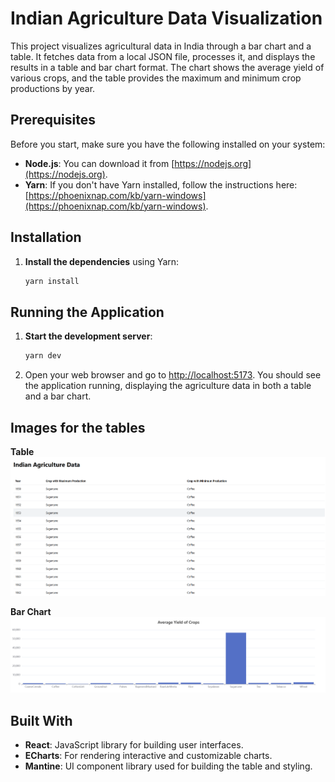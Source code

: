 # Indian Agriculture Data Visualization

This project visualizes agricultural data in India through a bar chart and a table. It fetches data from a local JSON file, processes it, and displays the results in a table and bar chart format. The chart shows the average yield of various crops, and the table provides the maximum and minimum crop productions by year.

## Prerequisites

Before you start, make sure you have the following installed on your system:

- **Node.js**:  You can download it from [https://nodejs.org](https://nodejs.org).
- **Yarn**:  If you don't have Yarn installed, follow the instructions here: [https://phoenixnap.com/kb/yarn-windows](https://phoenixnap.com/kb/yarn-windows).

## Installation

1. **Install the dependencies** using Yarn:

   ```bash
   yarn install
   ```

## Running the Application

1. **Start the development server**:

   ```bash
   yarn dev
   ```

2. Open your web browser and go to [http://localhost:5173](http://localhost:5173). You should see the application running, displaying the agriculture data in both a table and a bar chart.

## Images for the tables

**Table**
![Table Image](https://github.com/pr0secutor/manufac-assignment/blob/main/images/Screenshot%202024-12-31%20163051.png)

**Bar Chart**
![Bar Chart Image](https://github.com/pr0secutor/manufac-assignment/blob/main/images/Screenshot%202024-12-31%20163105.png)

## Built With

- **React**: JavaScript library for building user interfaces.
- **ECharts**: For rendering interactive and customizable charts.
- **Mantine**: UI component library used for building the table and styling.